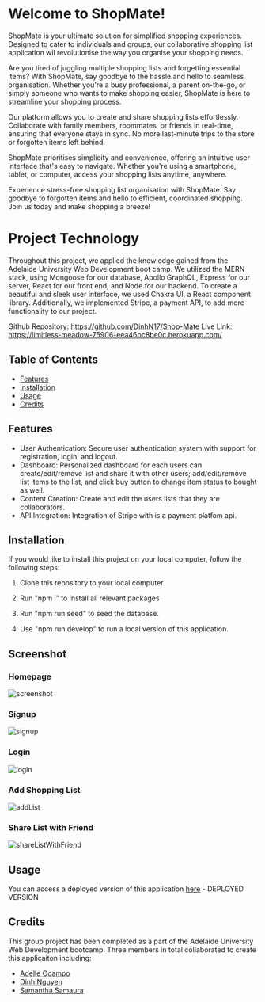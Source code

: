 # Welcome to ShopMate!

ShopMate is your ultimate solution for simplified shopping experiences. Designed to cater to individuals and groups, our collaborative shopping list application wil revolutionise the way you organise your shopping needs.

Are you tired of juggling multiple shopping lists and forgetting essential items? With ShopMate, say goodbye to the hassle and hello to seamless organisation. Whether you're a busy professional, a parent on-the-go, or simply someone who wants to make shopping easier, ShopMate is here to streamline your shopping process.

Our platform allows you to create and share shopping lists effortlessly. Collaborate with family members, roommates, or friends in real-time, ensuring that everyone stays in sync. No more last-minute trips to the store or forgotten items left behind.

ShopMate prioritises simplicity and convenience, offering an intuitive user interface that's easy to navigate. Whether you're using a smartphone, tablet, or computer, access your shopping lists anytime, anywhere.

Experience stress-free shopping list organisation with ShopMate. Say goodbye to forgotten items and hello to efficient, coordinated shopping. Join us today and make shopping a breeze!

# Project Technology

Throughout this project, we applied the knowledge gained from the Adelaide University Web Development boot camp. We utilized the MERN stack, using Mongoose for our database, Apollo GraphQL, Express for our server, React for our front end, and Node for our backend. To create a beautiful and sleek user interface, we used Chakra UI, a React component library. Additionally, we implemented Stripe, a payment API, to add more functionality to our project.

Github Repository: https://github.com/DinhN17/Shop-Mate
Live Link: https://limitless-meadow-75906-eea46bc8be0c.herokuapp.com/

## Table of Contents

- [Features](#features)
- [Installation](#installation)
- [Usage](#usage)
- [Credits](#credits)

## Features

- User Authentication: Secure user authentication system with support for registration, login, and logout.
- Dashboard: Personalized dashboard for each users can create/edit/remove list and share it with other users; add/edit/remove list items to the list, and click buy button to change item status to bought as well.
- Content Creation: Create and edit the users lists that they are collaborators.
- API Integration: Integration of Stripe with is a payment platfom api.

## Installation

If you would like to install this project on your local computer, follow the following steps:

1. Clone this repository to your local computer

2. Run "npm i" to install all relevant packages

3. Run "npm run seed" to seed the database.

4. Use "npm run develop" to run a local version of this application.

## Screenshot

### Homepage

![screenshot](assets/images/screenshot.PNG)

### Signup

![signup](assets/images/signup.PNG)

### Login

![login](assets/images/login.PNG)

### Add Shopping List

![addList](assets/images/addList.PNG)

### Share List with Friend

![shareListWithFriend](assets/images/shareListWithFriend.PNG)

## Usage

You can access a deployed version of this application [here](https://limitless-meadow-75906-eea46bc8be0c.herokuapp.com/) - DEPLOYED VERSION

## Credits

This group project has been completed as a part of the Adelaide University Web Development bootcamp. Three members in total collaborated to create this applicaiton including:

- [Adelle Ocampo](https://github.com/adellemaeocampo)
- [Dinh Nguyen](https://github.com/DinhN17)
- [Samantha Samaura](https://github.com/samanthasamarua)
